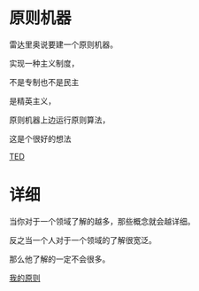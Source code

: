 ﻿# 原则机器
雷达里奥说要建一个原则机器。

实现一种主义制度，

不是专制也不是民主

是精英主义，

原则机器上边运行原则算法，

这是个很好的想法

[TED](http://v.qq.com/iframe/player.html?vid=d0555lzn5nw&290&217.5&auto=0)

# 详细
当你对于一个领域了解的越多，那些概念就会越详细。

反之当一个人对于一个领域的了解很宽泛。

那么他了解的一定不会很多。

[我的原则](日常生活/我的原则.md)
